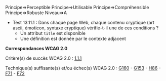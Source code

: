 Principe=>Perceptible
Principe=>Utilisable
Principe=>Compréhensible
Principe=>Robuste
Niveau=>A

*   Test 13.11.1 : Dans chaque page Web, chaque contenu cryptique (art ascii, émoticon, syntaxe cryptique) vérifie-t-il une de ces conditions ?
    *   Un attribut `title` est disponible
    *   Une définition est donnée par le contexte adjacent

**Correspondances WCAG 2.0**

Critère(s) de succès WCAG 2.0 : [1.1.1](http://www.w3.org/Translations/WCAG20-fr/#text-equiv-all)

Technique(s) suffisante(s) et/ou échec(s) WCAG 2.0 : [G160](http://www.w3.org/TR/WCAG-TECHS/G160.html) - [G153](http://www.w3.org/TR/WCAG-TECHS/G153.html) - [H86](http://www.w3.org/TR/WCAG-TECHS/H86.html) - [F71](http://www.w3.org/TR/WCAG-TECHS/F71.html) - [F72](http://www.w3.org/TR/WCAG-TECHS/F72.html)
